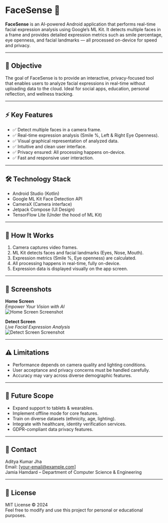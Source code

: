 # FaceSense 🚀

**FaceSense** is an AI-powered Android application that performs real-time facial expression analysis using Google’s ML Kit. It detects multiple faces in a frame and provides detailed expression metrics such as smile percentage, eye openness, and facial landmarks — all processed on-device for speed and privacy.

---

## 🎯 Objective

The goal of FaceSense is to provide an interactive, privacy-focused tool that enables users to analyze facial expressions in real-time without uploading data to the cloud. Ideal for social apps, education, personal reflection, and wellness tracking.

---

## ⚡ Key Features

- ✅ Detect multiple faces in a camera frame.
- ✅ Real-time expression analysis (Smile %, Left & Right Eye Openness).
- ✅ Visual graphical representation of analyzed data.
- ✅ Intuitive and clean user interface.
- ✅ Privacy ensured: All processing happens on-device.
- ✅ Fast and responsive user interaction.

---

## 🛠️ Technology Stack

- Android Studio (Kotlin)
- Google ML Kit Face Detection API
- CameraX (Camera interface)
- Jetpack Compose (UI Design)
- TensorFlow Lite (Under the hood of ML Kit)

---

## 🚀 How It Works

1. Camera captures video frames.
2. ML Kit detects faces and facial landmarks (Eyes, Nose, Mouth).
3. Expression metrics (Smile %, Eye openness) are calculated.
4. All processing happens in real-time, fully on-device.
5. Expression data is displayed visually on the app screen.

---

## 📸 Screenshots

**Home Screen**  
*Empower Your Vision with AI*  
![Home Screen Screenshot](link-to-your-image)

**Detect Screen**  
*Live Facial Expression Analysis*  
![Detect Screen Screenshot](link-to-your-image)

---

## ⚠️ Limitations

- Performance depends on camera quality and lighting conditions.
- User acceptance and privacy concerns must be handled carefully.
- Accuracy may vary across diverse demographic features.

---

## 🌱 Future Scope

- Expand support to tablets & wearables.
- Implement offline mode for core features.
- Train on diverse datasets (ethnicity, age, lighting).
- Integrate with healthcare, identity verification services.
- GDPR-compliant data privacy features.

---

## 📧 Contact

Aditya Kumar Jha  
Email: [your-email@example.com]  
Jamia Hamdard – Department of Computer Science & Engineering

---

## 📄 License

MIT License © 2024  
Feel free to modify and use this project for personal or educational purposes.

